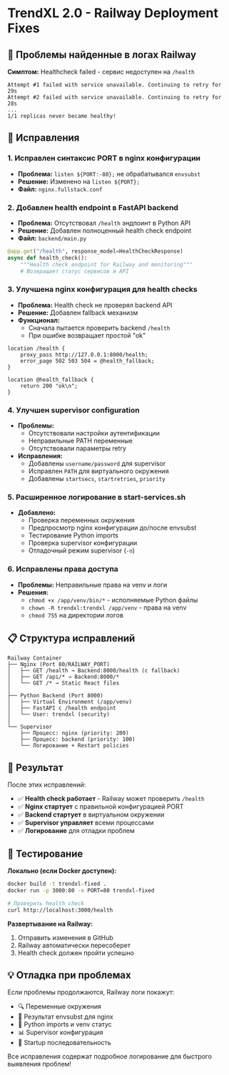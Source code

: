 # TrendXL 2.0 - Railway Deployment Fixes

## 🚨 Проблемы найденные в логах Railway

**Симптом:** Healthcheck failed - сервис недоступен на `/health`

```
Attempt #1 failed with service unavailable. Continuing to retry for 29s
Attempt #2 failed with service unavailable. Continuing to retry for 28s
...
1/1 replicas never became healthy!
```

## 🔧 Исправления

### 1. **Исправлен синтаксис PORT в nginx конфигурации**

- **Проблема:** `listen ${PORT:-80};` не обрабатывался `envsubst`
- **Решение:** Изменено на `listen ${PORT};`
- **Файл:** `nginx.fullstack.conf`

### 2. **Добавлен health endpoint в FastAPI backend**

- **Проблема:** Отсутствовал `/health` эндпоинт в Python API
- **Решение:** Добавлен полноценный health check endpoint
- **Файл:** `backend/main.py`

```python
@app.get("/health", response_model=HealthCheckResponse)
async def health_check():
    """Health check endpoint for Railway and monitoring"""
    # Возвращает статус сервисов и API
```

### 3. **Улучшена nginx конфигурация для health checks**

- **Проблема:** Health check не проверял backend API
- **Решение:** Добавлен fallback механизм
- **Функционал:**
  - Сначала пытается проверить backend `/health`
  - При ошибке возвращает простой "ok"

```nginx
location /health {
    proxy_pass http://127.0.0.1:8000/health;
    error_page 502 503 504 = @health_fallback;
}

location @health_fallback {
    return 200 "ok\n";
}
```

### 4. **Улучшен supervisor configuration**

- **Проблемы:**
  - Отсутствовали настройки аутентификации
  - Неправильные PATH переменные
  - Отсутствовали параметры retry
- **Исправления:**
  - Добавлены `username/password` для supervisor
  - Исправлен `PATH` для виртуального окружения
  - Добавлены `startsecs`, `startretries`, `priority`

### 5. **Расширенное логирование в start-services.sh**

- **Добавлено:**
  - Проверка переменных окружения
  - Предпросмотр nginx конфигурации до/после envsubst
  - Тестирование Python imports
  - Проверка supervisor конфигурации
  - Отладочный режим supervisor (`-n`)

### 6. **Исправлены права доступа**

- **Проблемы:** Неправильные права на venv и логи
- **Решения:**
  - `chmod +x /app/venv/bin/*` - исполняемые Python файлы
  - `chown -R trendxl:trendxl /app/venv` - права на venv
  - `chmod 755` на директории логов

## 📋 Структура исправлений

```
Railway Container
├── Nginx (Port 80/RAILWAY_PORT)
│   ├── GET /health → Backend:8000/health (с fallback)
│   ├── GET /api/* → Backend:8000/*
│   └── GET /* → Static React files
│
├── Python Backend (Port 8000)
│   ├── Virtual Environment (/app/venv)
│   ├── FastAPI с /health endpoint
│   └── User: trendxl (security)
│
└── Supervisor
    ├── Процесс: nginx (priority: 200)
    ├── Процесс: backend (priority: 100)
    └── Логирование + Restart policies
```

## 🚀 Результат

После этих исправлений:

- ✅ **Health check работает** - Railway может проверить `/health`
- ✅ **Nginx стартует** с правильной конфигурацией PORT
- ✅ **Backend стартует** в виртуальном окружении
- ✅ **Supervisor управляет** всеми процессами
- ✅ **Логирование** для отладки проблем

## 🧪 Тестирование

**Локально (если Docker доступен):**

```bash
docker build -t trendxl-fixed .
docker run -p 3000:80 -e PORT=80 trendxl-fixed

# Проверить health check
curl http://localhost:3000/health
```

**Развертывание на Railway:**

1. Отправить изменения в GitHub
2. Railway автоматически пересоберет
3. Health check должен пройти успешно

## 💡 Отладка при проблемах

Если проблемы продолжаются, Railway логи покажут:

- 🔍 Переменные окружения
- 🔧 Результат envsubst для nginx
- 🐍 Python imports и venv статус
- 📊 Supervisor конфигурация
- 🚀 Startup последовательность

Все исправления содержат подробное логирование для быстрого выявления проблем!
